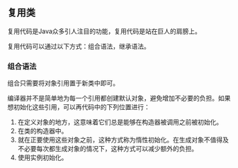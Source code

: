 ## 复用类

复用代码是Java众多引人注目的功能，复用代码是站在巨人的肩膀上。

复用代码可以通过以下方式：组合语法，继承语法。

### 组合语法

组合只需要将对象引用置于新类中即可。

编译器并不是简单地为每一个引用都创建默认对象，避免增加不必要的负担。如果想初始化这些引用，可以再代码中的下列位置进行：

1. 在定义对象的地方，这意味着它们总是能够在构造器被调用之前被初始化。
2. 在类的构造器中。
3. 就在正要使用这些对象之前，这种方式称为惰性初始化。在生成对象不值得及不必要每次都生成对象的情况下，这种方式可以减少额外的负担。
4. 使用实例初始化。